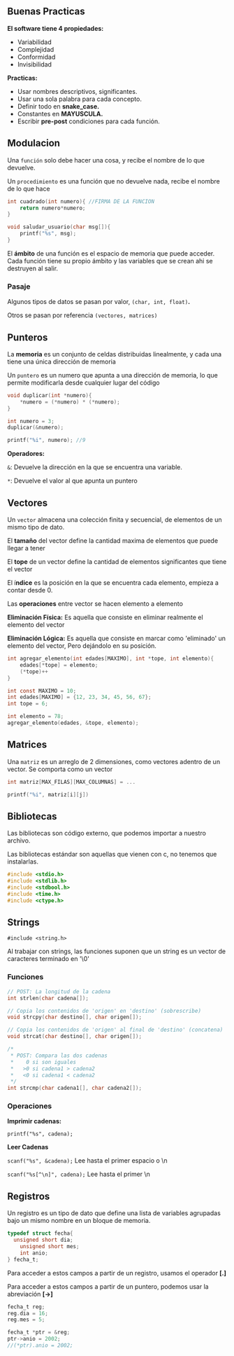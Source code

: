 ## Buenas Practicas

**El software tiene 4 propiedades:**

- Variabilidad
- Complejidad
- Conformidad
- Invisibilidad

**Practicas:**

- Usar nombres descriptivos, significantes.
- Usar una sola palabra para cada concepto.
- Definir todo en **snake_case.**
- Constantes en **MAYUSCULA.**
- Escribir **pre-post** condiciones para cada función.

## Modulacion

Una `función` solo debe hacer una cosa, y recibe el nombre de lo que devuelve.

Un `procedimiento` es una función que no devuelve nada, recibe el nombre de lo que hace

```c
int cuadrado(int numero){ //FIRMA DE LA FUNCION
	return numero*numero;
}

void saludar_usuario(char msg[]){
	printf("%s", msg);
}
```

El **ámbito** de una función es el espacio de memoria que puede acceder. Cada función tiene su propio ámbito y las variables que se crean ahi se destruyen al salir.

### Pasaje

Algunos tipos de datos se pasan por valor, `(char, int, float)`**.**

Otros se pasan por referencia `(vectores, matrices)`

## Punteros

La **memoria** es un conjunto de celdas distribuidas linealmente, y cada una tiene una única dirección de memoria

Un `puntero` es un numero que apunta a una dirección de memoria, lo que permite modificarla desde cualquier lugar del código

```c
void duplicar(int *numero){
	*numero = (*numero) * (*numero);
}

int numero = 3;
duplicar(&numero);

printf("%i", numero); //9
```

**Operadores:**

`&`: Devuelve la dirección en la que se encuentra una variable.

`*`: Devuelve el valor al que apunta un puntero

## Vectores

Un `vector` almacena una colección finita y secuencial, de elementos de un mismo tipo de dato.

El **tamaño** del vector define la cantidad maxima de elementos que puede llegar a tener

El **tope** de un vector define la cantidad de elementos significantes que tiene el vector

El í**ndice** es la posición en la que se encuentra cada elemento, empieza a contar desde 0.

Las **operaciones** entre vector se hacen elemento a elemento

**Eliminación Física:** Es aquella que consiste en eliminar realmente el elemento del vector

**Eliminación Lógica:** Es aquella que consiste en marcar como 'eliminado' un elemento del vector, Pero dejándolo en su posición.

```c
int agregar_elemento(int edades[MAXIMO], int *tope, int elemento){
	edades[*tope] = elemento;
	(*tope)++
}

int const MAXIMO = 10;
int edades[MAXIMO] = {12, 23, 34, 45, 56, 67};
int tope = 6;

int elemento = 78;
agregar_elemento(edades, &tope, elemento);
```

## Matrices

Una `matriz` es un arreglo de 2 dimensiones, como vectores adentro de un vector. Se comporta como un vector

```c
int matriz[MAX_FILAS][MAX_COLUMNAS] = ...

printf("%i", matriz[i][j])
```

## Bibliotecas

Las bibliotecas son código externo, que podemos importar a nuestro archivo.

Las bibliotecas estándar son aquellas que vienen con c, no tenemos que instalarlas.

```c
#include <stdio.h>
#include <stdlib.h>
#include <stdbool.h>
#include <time.h>
#include <ctype.h>
```

## Strings

`#include <string.h>`

Al trabajar con strings, las funciones suponen que un string es un vector de caracteres terminado en '\0'

### Funciones

```c
// POST: La longitud de la cadena
int strlen(char cadena[]);

// Copia los contenidos de 'origen' en 'destino' (sobrescribe)
void strcpy(char destino[], char origen[]);

// Copia los contenidos de 'origen' al final de 'destino' (concatena)
void strcat(char destino[], char origen[]);

/* 
 * POST: Compara las dos cadenas
 *    0 si son iguales
 *   >0 si cadena1 > cadena2
 *   <0 si cadena1 < cadena2
 */	
int strcmp(char cadena1[], char cadena2[]);
```

### Operaciones

**Imprimir cadenas:**

`printf("%s", cadena);`

**Leer Cadenas**

`scanf("%s", &cadena);` Lee hasta el primer espacio o \n

`scanf("%s[^\n]", cadena);` Lee hasta el primer \n

## Registros

Un registro es un tipo de dato que define una lista de variables agrupadas bajo un mismo nombre en un bloque de memoria.

```c
typedef struct fecha{
  unsigned short dia;
	unsigned short mes;
	int anio;
} fecha_t;
```

Para acceder a estos campos a partir de un registro, usamos el operador **[.]**

Para acceder a estos campos a partir de un puntero, podemos usar la abreviación **[→]**

```c
fecha_t reg;
reg.dia = 16;
reg.mes = 5;

fecha_t *ptr = &reg;
ptr->anio = 2002;
//(*ptr).anio = 2002;
```
